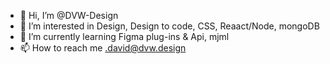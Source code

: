 - 👋 Hi, I’m @DVW-Design
- 👀 I’m interested in Design, Design to code, CSS, Reaact/Node, mongoDB
- 🌱 I’m currently learning Figma plug-ins & Api, mjml
- 📫 How to reach me .david@dvw.design

<!---
DVW-Design/DVW-Design is a ✨ special ✨ repository because its `README.md` (this file) appears on your GitHub profile.
You can click the Preview link to take a look at your changes.
--->
